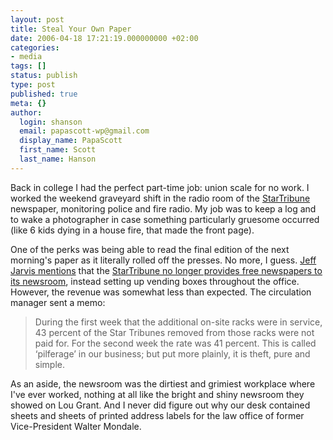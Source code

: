 ```yaml
---
layout: post
title: Steal Your Own Paper
date: 2006-04-18 17:21:19.000000000 +02:00
categories:
- media
tags: []
status: publish
type: post
published: true
meta: {}
author:
  login: shanson
  email: papascott-wp@gmail.com
  display_name: PapaScott
  first_name: Scott
  last_name: Hanson
---
```

<p>Back in college I had the perfect part-time job: union scale for no work. I worked the weekend graveyard shift in the radio room of the <a href="http://www.startribune.com/">StarTribune</a> newspaper, monitoring police and fire radio. My job was to keep a log and to wake a photographer in case something particularly gruesome occurred (like 6 kids dying in a house fire, that made the front page). </p>
<p>One of the perks was being able to read the final edition of the next morning's paper as it literally rolled off the presses. No more, I guess. <a href="http://www.buzzmachine.com/index.php/2006/04/17/cant-see-the-forest-for-the-dead-trees/" title="BuzzMachine &raquo; Blog Archive &raquo; Can&rsquo;t see the forest for the dead trees">Jeff Jarvis mentions</a> that the <a href="http://www.nytimes.com/2006/04/17/business/media/17carr.html?_r=1&amp;oref=slogin">StarTribune no longer provides free newspapers to its newsroom</a>, instead setting up vending boxes throughout the office. However, the revenue was somewhat less than expected. The circulation manager sent a memo:</p>
<blockquote><p>During the first week that the additional on-site racks were in service, 43 percent of the Star Tribunes removed from those racks were not paid for. For the second week the rate was 41 percent. This is called &lsquo;pilferage&rsquo; in our business; but put more plainly, it is theft, pure and simple.</p></blockquote>
<p>As an aside, the newsroom was the dirtiest and grimiest workplace where I've ever worked, nothing at all like the bright and shiny newsroom they showed on Lou Grant. And I never did figure out why our desk contained sheets and sheets of printed address labels for the law office of former Vice-President Walter Mondale. </p>
